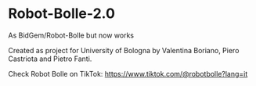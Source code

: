 # Robot-Bolle-2.0
As BidGem/Robot-Bolle but now works

Created as project for University of Bologna by Valentina Boriano, Piero Castriota and Pietro Fanti.

Check Robot Bolle on TikTok: https://www.tiktok.com/@robotbolle?lang=it
